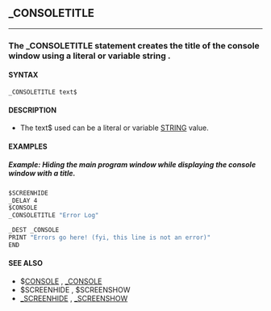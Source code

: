 ## _CONSOLETITLE
---

### The _CONSOLETITLE statement creates the title of the console window using a literal or variable string .

#### SYNTAX

`_CONSOLETITLE text$`

#### DESCRIPTION
* The text$ used can be a literal or variable [STRING](./STRING.md) value.


#### EXAMPLES
##### Example: Hiding the main program window while displaying the console window with a title.
```vb
$SCREENHIDE
_DELAY 4
$CONSOLE
_CONSOLETITLE "Error Log"

_DEST _CONSOLE
PRINT "Errors go here! (fyi, this line is not an error)"
END
```
  


#### SEE ALSO
* $[CONSOLE](./CONSOLE.md) , [_CONSOLE](./_CONSOLE.md)
* $SCREENHIDE , $SCREENSHOW
* [_SCREENHIDE](./_SCREENHIDE.md) , [_SCREENSHOW](./_SCREENSHOW.md)
